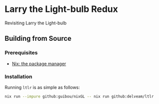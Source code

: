 # Larry the Light-bulb Redux

Revisiting Larry the Light-bulb

## Building from Source

### Prerequisites

- [Nix: the package manager](https://nixos.org/download.html#nix-install-linux)

### Installation

Running `ltlr` is as simple as follows:

```bash
nix run --impure github:guibou/nixGL -- nix run github:delveam/ltlr
```
